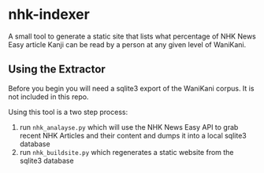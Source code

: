 # nhk-indexer

A small tool to generate a static site that lists what percentage of NHK News Easy article Kanji can be read by a person at
any given level of WaniKani.

## Using the Extractor

Before you begin you will need a sqlite3 export of the WaniKani corpus. It is not included in this repo.

Using this tool is a two step process:

1. run ```nhk_analayse.py``` which will use the NHK News Easy API to grab recent NHK Articles and their content and dumps it into a local sqlite3 database
2. run ```nhk_buildsite.py``` which regenerates a static website from the sqlite3 database
